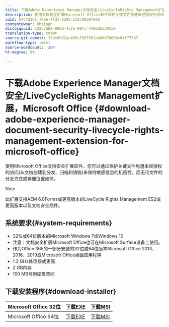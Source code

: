 ```yaml
---
title: 下载Adobe Experience Manager文档安全/LiveCycleRights Management扩展，Microsoft Office
description: 使用文档安全扩展Microsoft Office软件保护关键文件免遭未经授权的访问
uuid: b4c7d1d1-7eae-4fd3-8282-132c80a976e8
contentOwner: khsingh
discoiquuid: b32c7bb8-0060-4c2a-90fc-446b6ba39159
translation-type: tm+mt
source-git-commit: 19de0b62ac493c7507581abb607b008c64f77597
workflow-type: tm+mt
source-wordcount: '204'
ht-degree: 0%

---
```



# 下载Adobe Experience Manager文档安全/LiveCycleRights Management扩展，Microsoft Office {#download-adobe-experience-manager-document-security-livecycle-rights-management-extension-for-microsoft-office}

使用Microsoft Office文档安全扩展软件，您可以通过保护关键文件免遭未经授权的访问(从文档创建到分发、归档和销毁)来保持敏感信息的机密性，而无论文件的分发方式或存储位置如何。

>[!NOTE]
>
>此扩展支持AEM 6.0Forms或更高版本的LiveCycle Rights Management ES2或更高版本以及文档安全插件。

## 系统要求{#system-requirements}

* 32位或64位版本的Microsoft Windows 7或Windows 10
* 注意：文档安全扩展Microsoft Office也可在Microsoft Surface设备上使用。
* 作为Office 365的一部分安装的32位或64位版本Microsoft Office 2013、2016、2019或Microsoft Office桌面应用程序
* 1.3 GHz处理器或更高
* 2 GB内存
* 100 MB可用硬盘空间

## 下载安装程序{#download-installer}

| Microsoft Office 32位 | [下载EXE](http://download.macromedia.com/pub/livecycle/policyserver/DocumentSecurityExtensionforMicrosoftOffice.exe) | [下载MSI](http://download.macromedia.com/pub/livecycle/policyserver/DocumentSecurityExtensionforMicrosoftOffice.zip) |
|---|---|---|
| Microsoft Office 64位 | [下载EXE](http://download.macromedia.com/pub/livecycle/policyserver/DocumentSecurityExtensionforMicrosoftOffice64.exe) | [下载MSI](http://download.macromedia.com/pub/livecycle/policyserver/DocumentSecurityExtensionforMicrosoftOffice64.zip) |

